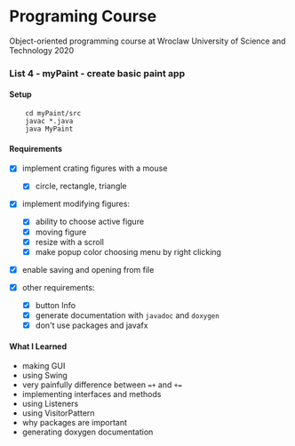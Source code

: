 # Programing Course
Object-oriented programming course at Wroclaw University of Science and Technology
2020

### List 4 - myPaint - create basic paint app

#### Setup
```
    cd myPaint/src
    javac *.java
    java MyPaint
```
#### Requirements
* [x] implement crating figures with a mouse
    * [x] circle, rectangle, triangle
    
* [x] implement modifying figures:
     * [x] ability to choose active figure
     * [x] moving figure
     * [x] resize with a scroll
     * [x] make popup color choosing menu by right clicking
     
* [x] enable saving and opening from file

    
* [x] other requirements:
    * [x] button Info
    * [x] generate documentation with `javadoc` and `doxygen`
    * [x] don't use packages and javafx

#### What I Learned
* making GUI
* using Swing
* very painfully difference between `=+` and `+=`
* implementing interfaces and methods 
* using Listeners
* using VisitorPattern
* why packages are important
* generating doxygen documentation
